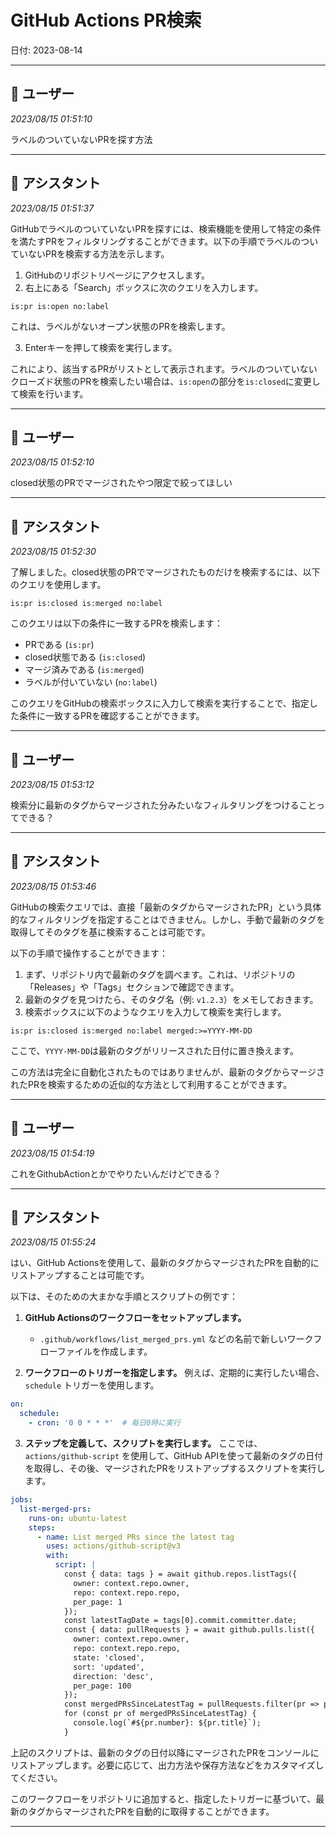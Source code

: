 # GitHub Actions PR検索

日付: 2023-08-14

---

## 👤 ユーザー
*2023/08/15 01:51:10*

ラベルのついていないPRを探す方法

---

## 🤖 アシスタント
*2023/08/15 01:51:37*

GitHubでラベルのついていないPRを探すには、検索機能を使用して特定の条件を満たすPRをフィルタリングすることができます。以下の手順でラベルのついていないPRを検索する方法を示します。

1. GitHubのリポジトリページにアクセスします。
2. 右上にある「Search」ボックスに次のクエリを入力します。
```
is:pr is:open no:label
```
これは、ラベルがないオープン状態のPRを検索します。

3. Enterキーを押して検索を実行します。

これにより、該当するPRがリストとして表示されます。ラベルのついていないクローズド状態のPRを検索したい場合は、`is:open`の部分を`is:closed`に変更して検索を行います。

---

## 👤 ユーザー
*2023/08/15 01:52:10*

closed状態のPRでマージされたやつ限定で絞ってほしい

---

## 🤖 アシスタント
*2023/08/15 01:52:30*

了解しました。closed状態のPRでマージされたものだけを検索するには、以下のクエリを使用します。

```
is:pr is:closed is:merged no:label
```

このクエリは以下の条件に一致するPRを検索します：

- PRである (`is:pr`)
- closed状態である (`is:closed`)
- マージ済みである (`is:merged`)
- ラベルが付いていない (`no:label`)

このクエリをGitHubの検索ボックスに入力して検索を実行することで、指定した条件に一致するPRを確認することができます。

---

## 👤 ユーザー
*2023/08/15 01:53:12*

検索分に最新のタグからマージされた分みたいなフィルタリングをつけることってできる？

---

## 🤖 アシスタント
*2023/08/15 01:53:46*

GitHubの検索クエリでは、直接「最新のタグからマージされたPR」という具体的なフィルタリングを指定することはできません。しかし、手動で最新のタグを取得してそのタグを基に検索することは可能です。

以下の手順で操作することができます：

1. まず、リポジトリ内で最新のタグを調べます。これは、リポジトリの「Releases」や「Tags」セクションで確認できます。
2. 最新のタグを見つけたら、そのタグ名（例: `v1.2.3`）をメモしておきます。
3. 検索ボックスに以下のようなクエリを入力して検索を実行します。
```
is:pr is:closed is:merged no:label merged:>=YYYY-MM-DD
```
ここで、`YYYY-MM-DD`は最新のタグがリリースされた日付に置き換えます。

この方法は完全に自動化されたものではありませんが、最新のタグからマージされたPRを検索するための近似的な方法として利用することができます。

---

## 👤 ユーザー
*2023/08/15 01:54:19*

これをGithubActionとかでやりたいんだけどできる？

---

## 🤖 アシスタント
*2023/08/15 01:55:24*

はい、GitHub Actionsを使用して、最新のタグからマージされたPRを自動的にリストアップすることは可能です。

以下は、そのための大まかな手順とスクリプトの例です：

1. **GitHub Actionsのワークフローをセットアップします。**
    - `.github/workflows/list_merged_prs.yml` などの名前で新しいワークフローファイルを作成します。

2. **ワークフローのトリガーを指定します。**
   例えば、定期的に実行したい場合、`schedule` トリガーを使用します。

```yaml
on:
  schedule:
    - cron: '0 0 * * *'  # 毎日0時に実行
```

3. **ステップを定義して、スクリプトを実行します。**
   ここでは、`actions/github-script` を使用して、GitHub APIを使って最新のタグの日付を取得し、その後、マージされたPRをリストアップするスクリプトを実行します。

```yaml
jobs:
  list-merged-prs:
    runs-on: ubuntu-latest
    steps:
      - name: List merged PRs since the latest tag
        uses: actions/github-script@v3
        with:
          script: |
            const { data: tags } = await github.repos.listTags({
              owner: context.repo.owner,
              repo: context.repo.repo,
              per_page: 1
            });
            const latestTagDate = tags[0].commit.committer.date;
            const { data: pullRequests } = await github.pulls.list({
              owner: context.repo.owner,
              repo: context.repo.repo,
              state: 'closed',
              sort: 'updated',
              direction: 'desc',
              per_page: 100
            });
            const mergedPRsSinceLatestTag = pullRequests.filter(pr => pr.merged_at && new Date(pr.merged_at) >= new Date(latestTagDate));
            for (const pr of mergedPRsSinceLatestTag) {
              console.log(`#${pr.number}: ${pr.title}`);
            }
```

上記のスクリプトは、最新のタグの日付以降にマージされたPRをコンソールにリストアップします。必要に応じて、出力方法や保存方法などをカスタマイズしてください。

このワークフローをリポジトリに追加すると、指定したトリガーに基づいて、最新のタグからマージされたPRを自動的に取得することができます。

---
